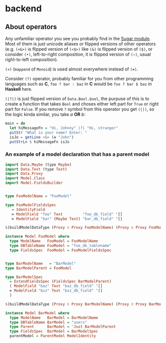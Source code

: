 # backend

## About operators

Any unfamiliar operator you see you probably find in the
[Sugar module](sibtek-sugar/src/Sibtek/Sugar.hs).
Most of them is just unicode aliases or flipped versions of other operators
(e.g. `(<&>)` is flipped version of `(<$>)` like `(&)` is flipped version of `($)`, or consider
`(•)`, left-to-right composition, it is flipped version of `(∘)`, usual right-to-left composition).

`(⋄)` (`mappend` of `Monoid`) is used almost everywhere instead of `(⧺)`.

Consider `(?)` operator, probably familiar for you from other programming languages such as **C**,
`foo ? bar : baz` in **C** would be `foo ? bar $ baz` in **Haskell** here.

`(|?|)` is just flipped version of `Data.Bool.bool`, the purpuse of this is to create a function
that takes `Bool` and choses either left part for `True` or right part for `False`. If you remove
`?` symbol from this operator you get `(||)`, so the logic kinda similar, you take *a* **OR** *b*:

```haskell
main = do
  let hiMessageFn = "Hi, Johnny" |?| "Hi, stranger"
  putStr "What is your name? Enter: "
  isJo ← getLine <&> (≡ "John")
  putStrLn $ hiMessageFn isJo
```

### An example of a model declaration that has a parent model

```haskell
import Data.Maybe (type Maybe)
import Data.Text (type Text)
import Data.Proxy
import Model.Class
import Model.FieldsBuilder


type FooModelName = "FooModel"

type FooModelFieldsSpec
   = IdentityField
   ⊳ ModelField "foo" Text         "foo_db_field" '[]
   ⊳ ModelField "bar" (Maybe Text) "bar_db_field" '[]

$(buildModelDataType (Proxy ∷ Proxy FooModelName) (Proxy ∷ Proxy FooModelFieldsSpec))

instance Model FooModel where
  type ModelName   FooModel = FooModelName
  type DBTableName FooModel = "foo_db_tablename"
  type FieldsSpec  FooModel = FooModelFieldsSpec


type BarModelName   = "BarModel"
type BarModelParent = FooModel

type BarModelSpec
  = ExtendFieldsSpec (FieldsSpec BarModelParent)
  ( ModelField "baz" Text "baz_db_field" '[]
  ⊳ ModelField "bzz" Text "bzz_db_field" '[]
  )

$(buildModelDataType (Proxy ∷ Proxy BarModelName) (Proxy ∷ Proxy BarModelSpec))

instance Model BarModel where
  type ModelName   BarModel = BarModelName
  type DBTableName BarModel = "users"
  type Parent      BarModel = 'Just BarModelParent
  type FieldsSpec  BarModel = BarModelSpec
  parentModel = ParentModel ModelIdentity
```
